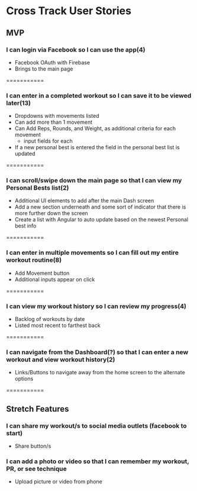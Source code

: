 Cross Track User Stories
============

## MVP

### I can login via Facebook so I can use the app(4)
  * Facebook OAuth with Firebase
  * Brings to the main page

===========

### I can enter in a completed workout so I can save it to be viewed later(13)
  * Dropdowns with movements listed
  * Can add more than 1 movement
  * Can Add Reps, Rounds, and Weight, as additional criteria for each movement
    * input fields for each
  * If a new personal best is entered the field in the personal best list is updated

===========

### I can scroll/swipe down the main page so that I can view my Personal Bests list(2)
  * Additional UI elements to add after the main Dash screen
  * Add a new section underneath and some sort of indicator that there is more further down the screen
  * Create a list with Angular to auto update based on the newest Personal best info

===========

### I can enter in multiple movements so I can fill out my entire workout routine(8)
  * Add Movement button
  * Additional inputs appear on click

===========

### I can view my workout history so I can review my progress(4)
  * Backlog of workouts by date
  * Listed most recent to farthest back

===========

### I can navigate from the Dashboard(?) so that I can enter a new workout and view workout history(2)
  * Links/Buttons to navigate away from the home screen to the alternate options

===========





## Stretch Features

### I can share my workout/s to social media outlets (facebook to start)
  * Share button/s

### I can add a photo or video so that I can remember my workout, PR, or see technique
  * Upload picture or video from phone
  
